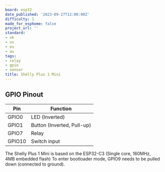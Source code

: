 ```yaml
---
board: esp32
date_published: '2023-09-27T12:00:00Z'
difficulty: 1
made_for_esphome: false
project_url: ''
standard:
- uk
- us
- eu
- au
tags:
- relay
- gpio
- sensor
title: Shelly Plus 1 Mini
---
```


## GPIO Pinout

| Pin    | Function                    |
| ------ | --------------------------- |
| GPIO0  | LED (Inverted)              |
| GPIO1  | Button (Inverted, Pull-up)  |
| GPIO7  | Relay                       |
| GPIO10 | Switch input                |
The Shelly Plus 1 Mini is based on the ESP32-C3 (Single core, 160MHz, 4MB embedded flash)
To enter bootloader mode, GPIO9 needs to be pulled down (connected to ground).